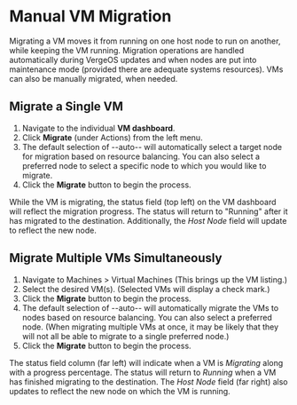 # Manual VM Migration

Migrating a VM moves it from running on one host node to run on another, while keeping the VM running. Migration operations are handled automatically during VergeOS updates and when nodes are put into maintenance mode (provided there are adequate systems resources). VMs can also be manually migrated, when needed.

## Migrate a Single VM

1. Navigate to the individual **VM dashboard**.
2. Click **Migrate** (under Actions) from the left menu.
3. The default selection of --auto-- will automatically select a target node for migration based on resource balancing. You can also select a preferred node to select a specific node to which you would like to migrate.
4. Click the **Migrate** button to begin the process.

While the VM is migrating, the status field (top left) on the VM dashboard will reflect the migration progress. The status will return to "Running" after it has migrated to the destination. Additionally, the *Host Node* field will update to reflect the new node.

## Migrate Multiple VMs Simultaneously

1. Navigate to Machines > Virtual Machines (This brings up the VM listing.)
2. Select the desired VM(s). (Selected VMs will display a check mark.)
3. Click the **Migrate** button to begin the process.
4. The default selection of --auto-- will automatically migrate the VMs to nodes based on resource balancing. You can also select a preferred node. (When migrating multiple VMs at once, it may be likely that they will not all be able to migrate to a single preferred node.)
5. Click the **Migrate** button to begin the process.

The status field column (far left) will indicate when a VM is *Migrating* along with a progress percentage. The status will return to *Running* when a VM has finished migrating to the destination. The *Host Node* field (far right) also updates to reflect the new node on which the VM is running.